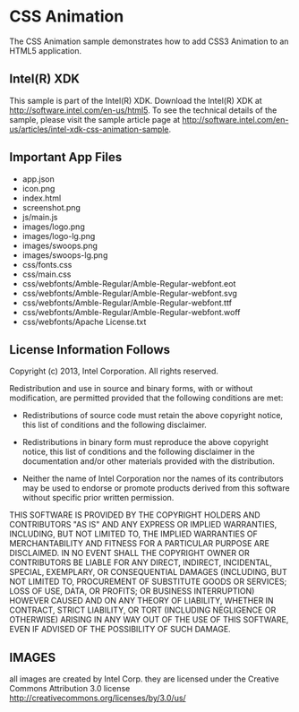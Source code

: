 CSS Animation
=====
The CSS Animation sample demonstrates how to add CSS3 Animation to an HTML5 application.

Intel(R) XDK
--------------------------
This sample is part of the Intel(R) XDK. Download the Intel(R) XDK at http://software.intel.com/en-us/html5. 
To see the technical details of the sample, please visit the sample article page at http://software.intel.com/en-us/articles/intel-xdk-css-animation-sample.

Important App Files
---------------------------
* app.json
* icon.png
* index.html
* screenshot.png
* js/main.js
* images/logo.png
* images/logo-lg.png
* images/swoops.png
* images/swoops-lg.png
* css/fonts.css
* css/main.css
* css/webfonts/Amble-Regular/Amble-Regular-webfont.eot
* css/webfonts/Amble-Regular/Amble-Regular-webfont.svg
* css/webfonts/Amble-Regular/Amble-Regular-webfont.ttf
* css/webfonts/Amble-Regular/Amble-Regular-webfont.woff
* css/webfonts/Apache License.txt

License Information Follows
---------------------------
Copyright (c) 2013, Intel Corporation. All rights reserved.

Redistribution and use in source and binary forms, with or without modification, 
are permitted provided that the following conditions are met:

- Redistributions of source code must retain the above copyright notice, 
  this list of conditions and the following disclaimer.

- Redistributions in binary form must reproduce the above copyright notice, 
  this list of conditions and the following disclaimer in the documentation 
  and/or other materials provided with the distribution.

- Neither the name of Intel Corporation nor the names of its contributors 
  may be used to endorse or promote products derived from this software 
  without specific prior written permission.

THIS SOFTWARE IS PROVIDED BY THE COPYRIGHT HOLDERS AND CONTRIBUTORS "AS IS" 
AND ANY EXPRESS OR IMPLIED WARRANTIES, INCLUDING, BUT NOT LIMITED TO, 
THE IMPLIED WARRANTIES OF MERCHANTABILITY AND FITNESS FOR A PARTICULAR PURPOSE 
ARE DISCLAIMED. IN NO EVENT SHALL THE COPYRIGHT OWNER OR CONTRIBUTORS BE 
LIABLE FOR ANY DIRECT, INDIRECT, INCIDENTAL, SPECIAL, EXEMPLARY, OR 
CONSEQUENTIAL DAMAGES (INCLUDING, BUT NOT LIMITED TO, PROCUREMENT OF SUBSTITUTE 
GOODS OR SERVICES; LOSS OF USE, DATA, OR PROFITS; OR BUSINESS INTERRUPTION) 
HOWEVER CAUSED AND ON ANY THEORY OF LIABILITY, WHETHER IN CONTRACT, STRICT 
LIABILITY, OR TORT (INCLUDING NEGLIGENCE OR OTHERWISE) ARISING IN ANY WAY OUT 
OF THE USE OF THIS SOFTWARE, EVEN IF ADVISED OF THE POSSIBILITY OF SUCH DAMAGE.


IMAGES
-----------------------------------------------------------------------------
all images are created by Intel Corp. 
they are licensed under the Creative Commons Attribution 3.0 license 
http://creativecommons.org/licenses/by/3.0/us/


